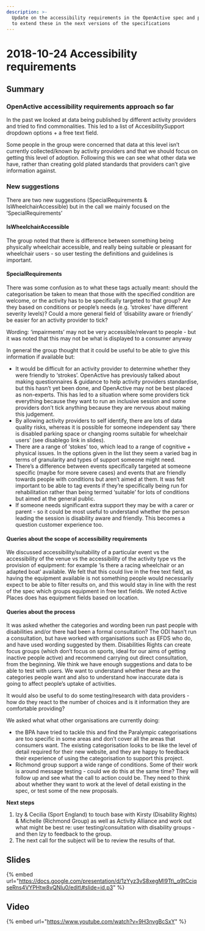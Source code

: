 ```yaml
---
description: >-
  Update on the accessibility requirements in the OpenActive spec and proposal
  to extend these in the next versions of the specifications
---
```


# 2018-10-24 Accessibility requirements

## **Summary**

### **OpenActive accessibility requirements approach so far**

In the past we looked at data being published by different activity providers and tried to find commonalities. This led to a list of AccesibilitySupport dropdown options + a free text field.

Some people in the group were concerned that data at this level isn’t currently collected/known by activity providers and that we should focus on getting this level of adoption. Following this we can see what other data we have, rather than creating gold plated standards that providers can’t give information against.

### New suggestions

There are two new suggestions \(SpecialRequirements & IsWheelchairAccessible\) but in the call we mainly focused on the ‘SpecialRequirements’

#### IsWheelchairAccessible

The group noted that there is difference between something being physically wheelchair accessible, and really being suitable or pleasant for wheelchair users - so user testing the definitions and guidelines is important.

#### SpecialRequirements 

There was some confusion as to what these tags actually meant: should the categorisation be taken to mean that those with the specified condition are welcome, or the activity has to be specifically targeted to that group? Are they based on conditions or people’s needs \(e.g. ‘strokes’ have different severity levels\)? Could a more general field of ‘disability aware or friendly’ be easier for an activity provider to tick?

Wording: ‘impairments’ may not be very accessible/relevant to people - but it was noted that this may not be what is displayed to a consumer anyway 

In general the group thought that it could be useful to be able to give this information if available but:

* It would be difficult for an activity provider to determine whether they were friendly to ‘strokes’. OpenActive has previously talked about making questionnaires & guidance to help activity providers standardise, but this hasn’t yet been done, and OpenActive may not be best placed as non-experts. This has led to a situation where some providers tick everything because they want to run an inclusive session and some providers don’t tick anything because they are nervous about making this judgement.
* By allowing activity providers to self identify, there are lots of data quality risks, whereas it is possible for someone independent say ‘there is disabled parking space or changing rooms suitable for wheelchair users’ \(see disablego link in slides\).
* There are a range of ‘stokes’ too, which lead to a range of cognitive + physical issues. In the options given in the list they seem a varied bag in terms of granularity and types of support someone might need.
* There’s a difference between events specifically targeted at someone specific \(maybe for more severe cases\) and events that are friendly towards people with conditions but aren’t aimed at them. It was felt important to be able to tag events if they’re specifically being run for rehabilitation rather than being termed ‘suitable’ for lots of conditions but aimed at the general public.
* If someone needs significant extra support they may be with a carer or parent - so it could be most useful to understand whether the person leading the session is disability aware and friendly. This becomes a question customer experience too.

#### Queries about the scope of accessibility requirements

We discussed accessibility/suitability of a particular event vs the accessibility of the venue vs the accessibility of the activity type vs the provision of equipment: for example ‘is there a racing wheelchair or an adapted boat’ available. We felt that this could live in the free text field, as having the equipment available is not something people would necessarily expect to be able to filter results on, and this would stay in line with the rest of the spec which groups equipment in free text fields. We noted Active Places does has equipment fields based on location.

#### Queries about the process

It was asked whether the categories and wording been run past people with disabilities and/or there had been a formal consultation? The ODI hasn’t run a consultation, but have worked with organisations such as EFDS who do, and have used wording suggested by them. Disabilities Rights can create focus groups \(which don’t focus on sports, ideal for our aims of getting inactive people active\) and recommend carrying out direct consultation, from the beginning. We think we have enough suggestions and data to be able to test with users. We want to understand whether these are the categories people want and also to understand how inaccurate data is going to affect people’s uptake of activities.

It would also be useful to do some testing/research with data providers - how do they react to the number of choices and is it information they are comfortable providing?

We asked what what other organisations are currently doing:

* the BPA have tried to tackle this and find the Paralympic categorisations are too specific in some areas and don’t cover all the areas that consumers want. The existing categorisation looks to be like the level of detail required for their new website, and they are happy to feedback their experience of using the categorisation to support this project.
* Richmond group support a wide range of conditions. Some of their work is around message testing - could we do this at the same time? They will follow up and see what the call to action could be. They need to think about whether they want to work at the level of detail existing in the spec, or test some of the new proposals.

**Next steps**

1. Izy & Cecilia \(Sport England\) to touch base with Kirsty \(Disability Rights\) & Michelle \(Richmond Group\) as well as Activity Alliance and work out what might be best re: user testing/consultation with disability groups - and then Izy to feedback to the group.
2. The next call for the subject will be to review the results of that.

##  **Slides** 

{% embed url="https://docs.google.com/presentation/d/1zYyz3vS8xegMI9Tt\_q9tCciqseRns4VYPHtw8vQNlu0/edit\#slide=id.p3" %}

## Video 

{% embed url="https://www.youtube.com/watch?v=9H3nvgBcSxY" %}

